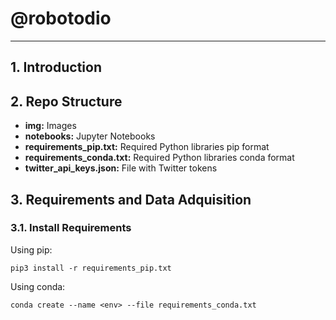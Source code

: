 # @robotodio

--------------------------

## 1. Introduction

## 2. Repo Structure

- **img:** Images
- **notebooks:** Jupyter Notebooks
- **requirements_pip.txt:** Required Python libraries pip format
- **requirements_conda.txt:** Required Python libraries conda format
- **twitter_api_keys.json:** File with Twitter tokens

## 3. Requirements and Data Adquisition

### 3.1. Install Requirements

Using pip:

```
pip3 install -r requirements_pip.txt
```
Using conda:

```
conda create --name <env> --file requirements_conda.txt
```
